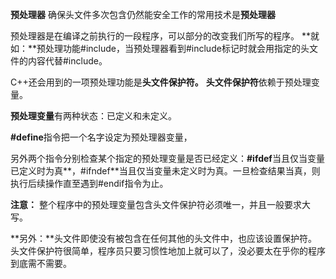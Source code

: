 
**预处理器**
确保头文件多次包含仍然能安全工作的常用技术是**预处理器**

预处理器是在编译之前执行的一段程序，可以部分的改变我们所写的程序。
**就如：**预处理功能#include，当预处理器看到#include标记时就会用指定的头文件的内容代替#include。

C++还会用到的一项预处理功能是**头文件保护符。**
**头文件保护符**依赖于预处理变量。

**预处理变量**有两种状态：已定义和未定义。

**#define**指令把一个名字设定为预处理器变量，

另外两个指令分别检查某个指定的预处理变量是否已经定义：**#ifdef**当且仅当变量已定义时为真**，#ifndef**当且仅当变量未定义时为真。一旦检查结果当真，则执行后续操作直至遇到#endif指令为止。

 **注意：** 整个程序中的预处理变量包含头文件保护符必须唯一，并且一般要求大写。
 
 **另外：**头文件即使没有被包含在任何其他的头文件中，也应该设置保护符。头文件保护符很简单，程序员只要习惯性地加上就可以了，没必要太在乎你的程序到底需不需要。